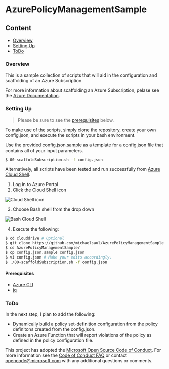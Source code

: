 # AzurePolicyManagementSample

## Content
- [Overview](README.md#overview)
- [Setting Up](README.md#setting-up)
- [ToDo](README.md#todo)

### Overview
This is a sample collection of scripts that will aid in the configuration and scaffolding of an Azure Subscription.

For more information about scaffolding an Azure Subscription, pelase see the [Azure Documentation](https://docs.microsoft.com/en-us/azure/azure-resource-manager/resource-manager-subscription-governance).

### Setting Up

> Please be sure to see the [prerequisites](README.md#prerequisites) below.

To make use of the scripts, simply clone the repository, create your own config.json, and execute the scripts in your bash environment.

Use the provided config.json.sample as a template for a config.json file that contains all of your input parameters.

```bash
$ 00-scaffoldSubscription.sh -f config.json
```

Alternatively, all scripts have been tested and run successfully from [Azure Cloud Shell](https://azure.microsoft.com/en-us/features/cloud-shell/).

1. Log in to Azure Portal
2. Click the Cloud Shell icon

  ![Cloud Shell icon](https://docs.microsoft.com/en-us/azure/cloud-shell/media/overview/portal-launch-icon.png)

3. Choose Bash shell from the drop down

  ![Bash Cloud Shell](https://docs.microsoft.com/en-us/azure/cloud-shell/media/overview/overview-bash-pic.png)

4. Execute the following:
```bash
$ cd clouddrive # Optional
$ git clone https://github.com/michaelsaul/AzurePolicyManagementSample.git
$ cd AzurePolicyManagementSample/
$ cp config.json.sample config.json
$ vi config.json # Make your edits accordingly.
$ ./00-scaffoldSubscription.sh -f config.json
```

#### Prerequisites
- [Azure CLI](https://docs.microsoft.com/en-us/cli/azure/overview?view=azure-cli-latest)
- [jq](https://stedolan.github.io/jq/)

### ToDo
In the next step, I plan to add the following:
- Dynamically build a policy set-definition configuration from the policy definitons created from the config.json.
- Create an Azure Function that will report violations of the policy as defined in the policy configuration file.

This project has adopted the [Microsoft Open Source Code of Conduct](https://opensource.microsoft.com/codeofconduct/). For more information see the [Code of Conduct FAQ](https://opensource.microsoft.com/codeofconduct/faq/) or contact [opencode@microsoft.com](mailto:opencode@microsoft.com) with any additional questions or comments.